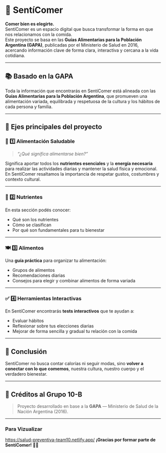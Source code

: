 # 🥗 SentíComer

**Comer bien es elegirte.**  
SentíComer es un espacio digital que busca transformar la forma en que nos relacionamos con la comida.  
Este proyecto se basa en las **Guías Alimentarias para la Población Argentina (GAPA)**, publicadas por el Ministerio de Salud en 2016, acercando información clave de forma clara, interactiva y cercana a la vida cotidiana.

---

## 📚 Basado en la GAPA

Toda la información que encontrarás en SentíComer está alineada con las **Guías Alimentarias para la Población Argentina**, que promueven una alimentación variada, equilibrada y respetuosa de la cultura y los hábitos de cada persona y familia.

---

## 🧩 Ejes principales del proyecto

### 🍎 1️⃣ Alimentación Saludable

> *“¿Qué significa alimentarse bien?”*

Significa aportar todos los **nutrientes esenciales** y la **energía necesaria** para realizar las actividades diarias y mantener la salud física y emocional.  
En SentíComer resaltamos la importancia de respetar gustos, costumbres y contexto cultural.

---

### 🧬 2️⃣ Nutrientes

En esta sección podés conocer:
- Qué son los nutrientes
- Cómo se clasifican
- Por qué son fundamentales para tu bienestar

---

### 🍽️ 3️⃣ Alimentos

Una **guía práctica** para organizar tu alimentación:
- Grupos de alimentos
- Recomendaciones diarias
- Consejos para elegir y combinar alimentos de forma variada

---

### ✅ 4️⃣ Herramientas Interactivas

En SentíComer encontrarás **tests interactivos** que te ayudan a:
- Evaluar hábitos
- Reflexionar sobre tus elecciones diarias
- Mejorar de forma sencilla y gradual tu relación con la comida

---

## 🙌 Conclusión

SentíComer no busca contar calorías ni seguir modas, sino **volver a conectar con lo que comemos**, nuestra cultura, nuestro cuerpo y el verdadero bienestar.

---

## 📌 Créditos al Grupo 10-B



> Proyecto desarrollado en base a la **GAPA** — Ministerio de Salud de la Nación Argentina (2016).

---
### Para Vizualizar
https://salud-preventiva-team10.netlify.app/
**¡Gracias por formar parte de SentíComer!** 🌿✨

